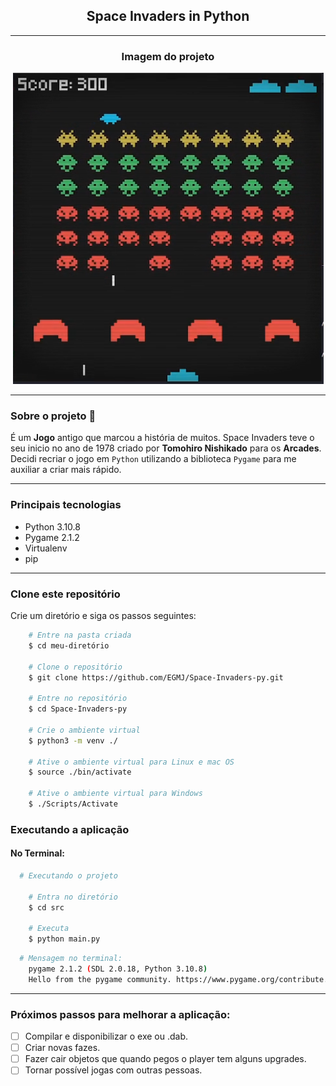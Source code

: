 <div align="center" >

  ## Space Invaders in Python

</div>

---

<div align="center" >

  ### Imagem do projeto

</div>
<p align="center"><img width="max-width" src="./docs/space-invaders-mini.png" alt=""></p>



---

### Sobre o projeto :pencil:

É um **Jogo** antigo que marcou a história de muitos. Space Invaders teve o seu inicio no ano de 1978 criado por **Tomohiro Nishikado** para os **Arcades**. Decidi recriar o jogo em `Python` utilizando a biblioteca `Pygame` para me auxiliar a criar mais rápido.

---

### Principais tecnologias

- Python 3.10.8
- Pygame 2.1.2
- Virtualenv
- pip

----

### Clone este repositório

Crie um diretório e siga os passos seguintes:

```bash
    # Entre na pasta criada
    $ cd meu-diretório

    # Clone o repositório
    $ git clone https://github.com/EGMJ/Space-Invaders-py.git
  
    # Entre no repositório
    $ cd Space-Invaders-py

    # Crie o ambiente virtual
    $ python3 -m venv ./

    # Ative o ambiente virtual para Linux e mac OS
    $ source ./bin/activate
    
    # Ative o ambiente virtual para Windows
    $ ./Scripts/Activate
```
### Executando a aplicação 

#### No Terminal: 
```bash
  # Executando o projeto
    
    # Entra no diretório 
    $ cd src 
    
    # Executa
    $ python main.py 
```
```bash
  # Mensagem no terminal:
    pygame 2.1.2 (SDL 2.0.18, Python 3.10.8)
    Hello from the pygame community. https://www.pygame.org/contribute.html
```
---

### Próximos passos para melhorar a aplicação:

- [ ] Compilar e disponibilizar o exe ou .dab.
- [ ] Criar novas fazes.
- [ ] Fazer cair objetos que quando pegos o player tem alguns upgrades.
- [ ] Tornar possível jogas com outras pessoas.
